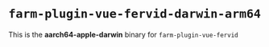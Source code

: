 # `farm-plugin-vue-fervid-darwin-arm64`

This is the **aarch64-apple-darwin** binary for `farm-plugin-vue-fervid`
